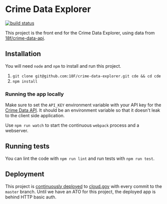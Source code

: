 # Crime Data Explorer

[![build status](https://circleci.com/gh/18F/crime-data-explorer/tree/master.svg?style=svg)](https://circleci.com/gh/18F/crime-data-explorer/tree/master)

This project is the front end for the Crime Data Explorer, using data from [18f/crime-data-api](https://github.com/18f/crime-data-api).

## Installation

You will need `node` and `npm` to install and run this project.

1. `git clone git@github.com:18F/crime-data-explorer.git cde && cd cde`
2. `npm install`

### Running the app locally

Make sure to set the `API_KEY` environment variable with your API key for the [Crime Data API](//github.com/18f/crime-data-api). It should be an environment variable so that it doesn't leak to the client side application.

Use `npm run watch` to start the continuous `webpack` process and a webserver.

## Running tests

You can lint the code with `npm run lint` and run tests with `npm run test`.

## Deployment

This project is [continuously deployed](circle.yml) to [cloud.gov](https://cloud.gov) with every commit to the `master` branch. Until we have an ATO for this project, the deployed app is behind HTTP basic auth.
